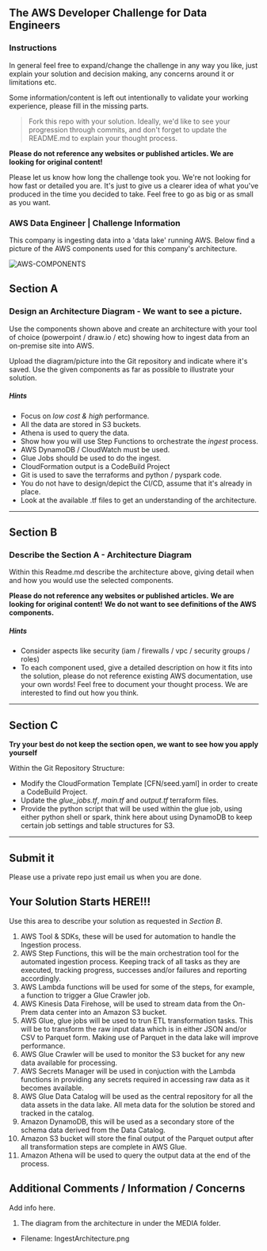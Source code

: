 ## The AWS Developer Challenge for Data Engineers
### Instructions

In general feel free to expand/change the challenge in any way you like, just explain your solution and decision making, any concerns around it or limitations etc.

Some information/content is left out intentionally to validate your working experience, please fill in the missing parts.

> Fork this repo with your solution. Ideally, we'd like to see your progression through commits, and don't forget to update the README.md to explain your thought process.

**Please do not reference any websites or published articles. We are looking for original content!**

Please let us know how long the challenge took you. We're not looking for how fast or detailed you are. It's just to give us a clearer idea of what you've produced in the time you decided to take. Feel free to go as big or as small as you want.

### AWS Data Engineer | Challenge Information

This company is ingesting data into a 'data lake' running AWS. Below find a picture of the AWS components used for this company's architecture. 

![AWS-COMPONENTS](/media/awscp.png)

## Section A
### Design an Architecture Diagram - We want to see a picture.
Use the components shown above and create an architecture with your tool of choice (powerpoint / draw.io / etc) showing how to ingest data from an on-premise site into AWS. 

Upload the diagram/picture into the Git repository and indicate where it's saved. Use the given components as far as possible to illustrate your solution.

##### Hints
* Focus on *low cost & high* performance.
* All the data are stored in S3 buckets.
* Athena is used to query the data.
* Show how you will use Step Functions to orchestrate the *ingest* process.
* AWS DynamoDB / CloudWatch must be used.
* Glue Jobs should be used to do the ingest.
* CloudFormation output is a CodeBuild Project
* Git is used to save the terraforms and python / pyspark code.
* You do not have to design/depict the CI/CD, assume that it's already in place.
* Look at the available .tf files to get an understanding of the architecture.
___

## Section B
### Describe the Section A - Architecture Diagram 

Within this Readme.md describe the architecture above, giving detail when and how you would use the selected components.

**Please do not reference any websites or published articles.** 
**We are looking for original content!** 
**We do not want to see definitions of the AWS components.**


##### Hints
* Consider aspects like security (iam / firewalls / vpc / security groups / roles)
* To each component used, give a detailed description on how it fits into the solution, please do not reference existing AWS documentation, use your own words! Feel free to document your thought process. We are interested to find out how you think.
___

## Section C
**Try your best do not keep the section open, we want to see how you apply yourself**

Within the Git Repository Structure:
* Modify the CloudFormation Template [CFN/seed.yaml] in order to create a CodeBuild Project.
* Update the _glue_jobs.tf_, _main.tf_ and _output.tf_ terraform files. 
* Provide the python script that will be used within the glue job, using either python shell or spark, think here about using DynamoDB to keep certain job settings and table structures for S3.
___

## Submit it

Please use a private repo just email us when you are done. 

## Your Solution Starts HERE!!!
Use this area to describe your solution as requested in *_Section B_*. 

1. AWS Tool & SDKs, these will be used for automation to handle the Ingestion process.
2. AWS Step Functions, this will be the main orchestration tool for the automated ingestion process. Keeping track of all tasks as they are executed, tracking progress, successes and/or failures and reporting accordingly.
3. AWS Lambda functions will be used for some of the steps, for example, a function to trigger a Glue Crawler job.
4. AWS Kinesis Data Firehose, will be used to stream data from the On-Prem data center into an Amazon S3 bucket.
5. AWS Glue, glue jobs will be used to trun ETL transformation tasks. This will be to transform the raw input data which is in either JSON and/or CSV to Parquet form. Making use of Parquet in the data lake will improve performance. 
6. AWS Glue Crawler will be used to monitor the S3 bucket for any new data available for processing.
7. AWS Secrets Manager will be used in conjuction with the Lambda functions in providing any secrets required in accessing raw data as it becomes available. 
8. AWS Glue Data Catalog will be used as the central repository for all the data assets in the data lake. All meta data for the solution be stored and tracked in the catalog.
9. Amazon DynamoDB, this will be used as a secondary store of the schema data derived from the Data Catalog.
10. Amazon S3 bucket will store the final output of the Parquet output after all transformation steps are complete in AWS Glue.
11. Amazon Athena will be used to query the output data at the end of the process. 


## Additional Comments / Information / Concerns
Add info here.

1. The diagram from the architecture in under the MEDIA folder.
- Filename: IngestArchitecture.png
